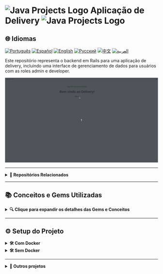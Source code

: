 # <img src="https://cdn-icons-png.flaticon.com/128/83/83522.png" alt="Java Projects Logo" width="42" height="30" /> Aplicação de Delivery  <img src="https://cdn-icons-png.flaticon.com/128/83/83522.png" alt="Java Projects Logo" width="42" height="30" />

## 🌐 Idiomas
[![Português](https://img.shields.io/badge/Português-green)](https://github.com/SamuelRocha91/delivery_back/blob/main/README.md) 
[![Español](https://img.shields.io/badge/Español-yellow)](https://github.com/SamuelRocha91/delivery_back/blob/main/README_es.md) 
[![English](https://img.shields.io/badge/English-blue)](https://github.com/SamuelRocha91/delivery_back/blob/main/README_en.md) 
[![Русский](https://img.shields.io/badge/Русский-lightgrey)](https://github.com/SamuelRocha91/delivery_back/blob/main/README_ru.md) 
[![中文](https://img.shields.io/badge/中文-red)](https://github.com/SamuelRocha91/delivery_back/blob/main/README_ch.md) 
[![العربية](https://img.shields.io/badge/العربية-orange)](https://github.com/SamuelRocha91/delivery_back/blob/main/README_ar.md)

Este repositório representa o backend em Rails para uma aplicação de delivery, incluindo uma interface de gerenciamento de dados para usuários com as roles admin e developer.

![Ilustração de uso da interface do admin](./assets/admin.gif)

---

<details>
  <summary><strong>🔗 Repositórios Relacionados</strong></summary>

  - 🛒 [Consumy Application](https://github.com/SamuelRocha91/consumy) - Aplicação do consumidor
  - 👨‍💼 [Seller Application](https://github.com/SamuelRocha91/seller_application) - Aplicação do vendedor
  - 💲 [Paymenty API](https://github.com/SamuelRocha91/paymenty) - API de pagamento

</details>

---

## <h2>📚 Conceitos e Gems Utilizadas</h2>

<details>
  <summary><strong>🔍 Clique para expandir os detalhes das Gems e Conceitos</strong></summary>

- **Processos em Background**: Utilização do **Sidekiq** para o processamento assíncrono de tarefas. O **Redis** é utilizado como fila de armazenamento para essas tarefas.
  
- **Paginação**: Implementação de paginação para listagem de recursos utilizando a gem **Kaminari**.

- **Testes com RSpec e Shoulda Matchers**: Utilização de **RSpec** para escrever testes de unidade, integração e funcionalidade. 

- **Cobertura de Testes com SimpleCov**: Integração com a gem **SimpleCov** para realizar análises de cobertura de código.

- **Soft Delete com Discard**: Implementação de exclusão suave (soft delete) com a gem **Discard**.

- **Bullet para Detecção de N+1 Queries**: A gem **Bullet** é utilizada para detectar e prevenir problemas de desempenho como **N+1 queries**.

- **Anonimização de Dados**: Aplicação de técnicas para anonimizar dados sensíveis, garantindo a conformidade com normas de privacidade e segurança, como a **LGPD**.

- **API RESTful**: Desenvolvimento de uma API **RESTful** que segue os princípios de arquiteturas de software para permitir uma comunicação eficiente entre o backend e o frontend.

- **Swagger**: Documentação automática da API utilizando a gem **Rswag** (baseada no Swagger).

- **Docker**: Opção de containerização utilizando **Docker** para facilitar o desenvolvimento, teste e deployment.

- **Manipulação de Imagens**: Utilização da gem **ImageProcessing** para manipulação de imagens, como redimensionamento e compressão.

- **WebSockets e SSE**: Implementação de comunicação em tempo real usando **WebSockets**.

- **Cálculo de Distância**: Utilização da gem **Geocoder** para implementar o cálculo de distância entre o cliente e o estabelecimento comercial.

- **Threads**: Uso de **threads** para melhorar a concorrência e o desempenho da aplicação em operações paralelas.

- **Gerenciamento de Sessão e Autenticação**: Implementação de autenticação de usuários com **Devise** e autenticação via **JWT**.

- **Controle de CORS**: Utilização da gem **rack-cors** para gerenciar as permissões de **CORS**.

- **Máquinas de Estado com State Machines**: Utilização da gem **state_machines-activerecord** para implementação de **máquinas de estado** nos modelos ActiveRecord.

- **Faraday para Consumo de APIs Externas**: Integração com serviços externos utilizando a gem **Faraday**.

- **Automação de Tarefas e DevOps**: A estrutura **DevOps** é suportada por ferramentas como **Sidekiq** e **Docker**.

</details>

---

## <h2>⚙️ Setup do Projeto</h2>

<details>
  <summary><strong>🛠️ Com Docker</strong></summary>

  ### Pré-requisitos

  - Certifique-se de ter o Docker e o Docker Compose instalados em sua máquina.
  - [Docker](https://docs.docker.com/get-docker/)
  - [Docker Compose](https://docs.docker.com/compose/install/)

  ### Configuração

  1. Clone os repositórios relacionados:

     ```
     git clone https://github.com/SamuelRocha91/consumy.git
     git clone https://github.com/SamuelRocha91/seller_application.git
     git clone https://github.com/SamuelRocha91/paymenty.git
     git clone https://github.com/SamuelRocha91/delivery_back.git
     ```

  2. Baixe o arquivo `docker-compose.yml`:

     - [Baixar docker-compose.yml](https://drive.google.com/file/d/1kzs-DJGCvYImBQAqr1GI-zwoNha_b8tA/view?usp=drive_link)

  3. Na raiz do projeto, execute o seguinte comando:

     ```sh
     docker-compose up --build
     ```

  4. Clique em "RUN PENDING MIGRATES" na aplicação back-end.

  5. Entre no container do back-end e rode as seeds:

     ```sh
     docker exec -it nomeDoContainerBackEnd /bin/sh 
     rails db:seed
     ```

  6. Configure as variáveis de ambiente:

     ```sh
     JWT_SECRET_KEY=xxxxxxxxxxxxxxxxxxxxx
     ```

  7. Reinicie os containers para as variáveis serem carregadas.

</details>

<details>
  <summary><strong>🛠️ Sem Docker</strong></summary>

  ### Pré-requisitos

  - Certifique-se de ter o Redis e o Sidekiq configurados e rodando localmente.
  
  - Instale as dependências do R:

     ```sh
     install.packages("FactoMineR")
     install.packages("ggplot2")
     install.packages("reshape2")
     ```

  ### Instalação das Dependências

  ```sh
  bundle install
  ```

  ### Configurar o Banco de Dados

  Crie o banco de dados e execute as migrações:

  ```sh
  rails db:create
  rails db:migrate
  ```

  ### Iniciar o Servidor Local

  ```sh
  rails server
  ```

  ### Executar Testes

  ```sh
  bundle exec rspec
  ```

  ### Iniciar Redis e Sidekiq

  ```sh
  redis-server
  bundle exec sidekiq
  ```

</details>

---

<details>
  <summary><strong>📝 Outros projetos</strong></summary>

  - 📏 [React Precision Application](https://github.com/SamuelRocha91/precisionReactApplication) - Interface de cadastro de medições de gás e de água
  - 🤖 [Node API](https://github.com/SamuelRocha91/apiMeasureWaterAndGas) - Api de medição e cadastro de consumo
</details>
